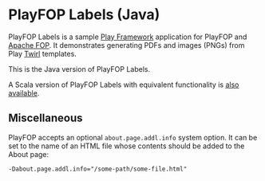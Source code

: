 PlayFOP Labels (Java)
=====================

PlayFOP Labels is a sample [Play Framework](https://www.playframework.com/) application for PlayFOP and [Apache FOP](https://xmlgraphics.apache.org/fop/).
It demonstrates generating PDFs and images (PNGs) from Play [Twirl](https://www.playframework.com/documentation/2.6.x/ScalaTemplates) templates.

This is the Java version of PlayFOP Labels.

A Scala version of PlayFOP Labels with equivalent functionality is [also available](../sample-scala).

Miscellaneous
-------------

PlayFOP accepts an optional `about.page.addl.info` system option.
It can be set to the name of an HTML file whose contents should be added to the About page:

```
-Dabout.page.addl.info="/some-path/some-file.html"
```
